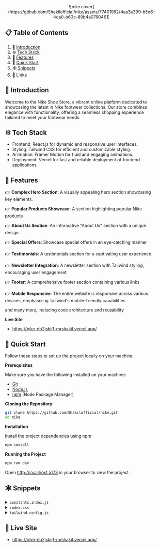 <div align="center">
![nike cover](https://github.com/Shakilofficial/nike/assets/77401962/4aa3a399-b5e6-4ca0-b63c-89b4a0760461)
</div>

## 📋 <a name="table">Table of Contents</a>

1. 🤖 [Introduction](#introduction)
2. ⚙️ [Tech Stack](#tech-stack)
3. 🔋 [Features](#features)
4. 🤸 [Quick Start](#quick-start)
5. 🕸️ [Snippets](#snippets)
6. 🔗 [Links](#links)

## <a name="introduction">🤖 Introduction</a>

Welcome to the Nike Shoe Store, a vibrant online platform dedicated to showcasing the latest in Nike footwear collections. Our store combines elegance with functionality, offering a seamless shopping experience tailored to meet your footwear needs.

## <a name="tech-stack">⚙️ Tech Stack</a>

- Frontend: React.js for dynamic and responsive user interfaces.
- Styling: Tailwind CSS for efficient and customizable styling.
- Animation: Framer Motion for fluid and engaging animations.
- Deployment: Vercel for fast and reliable deployment of frontend applications.

## <a name="features">🔋 Features</a>

👉 **Complex Hero Section**: A visually appealing hero section showcasing key elements.

👉 **Popular Products Showcase**: A section highlighting popular Nike products

👉 **About Us Section**: An informative "About Us" section with a unique design.

👉 **Special Offers**: Showcase special offers in an eye-catching manner

👉 **Testimonials**: A testimonials section for a captivating user experience

👉 **Newsletter Integration**: A newsletter section with Tailwind styling, encouraging user engagement

👉 **Footer**: A comprehensive footer section containing various links

👉 **Mobile Responsive**: The entire website is responsive across various devices, emphasizing Tailwind's mobile-friendly capabilities.

and many more, including code architecture and reusability

**Live Site**

- https://nike-nb2jsbjj1-mrshakil.vercel.app/

## <a name="quick-start">🤸 Quick Start</a>

Follow these steps to set up the project locally on your machine.

**Prerequisites**

Make sure you have the following installed on your machine:

- [Git](https://git-scm.com/)
- [Node.js](https://nodejs.org/en)
- [npm](https://www.npmjs.com/) (Node Package Manager)

**Cloning the Repository**

```bash
git clone https://github.com/Shakilofficial/nike.git
cd nike
```

**Installation**

Install the project dependencies using npm:

```bash
npm install
```

**Running the Project**

```bash
npm run dev
```

Open [http://localhost:5173](http://localhost:5173) in your browser to view the project.

## <a name="snippets">🕸️ Snippets</a>

<details>
<summary><code>constants.index.js</code></summary>

```javascript
import {
  facebook,
  instagram,
  shieldTick,
  support,
  truckFast,
  twitter,
} from "../assets/icons";
import {
  bigShoe1,
  bigShoe2,
  bigShoe3,
  customer1,
  customer2,
  shoe4,
  shoe5,
  shoe6,
  shoe7,
  thumbnailShoe1,
  thumbnailShoe2,
  thumbnailShoe3,
} from "../assets/images";

export const navLinks = [
  { href: "#home", label: "Home" },
  { href: "#about-us", label: "About Us" },
  { href: "#products", label: "Products" },
  { href: "#contact-us", label: "Contact Us" },
];

export const shoes = [
  {
    thumbnail: thumbnailShoe1,
    bigShoe: bigShoe1,
  },
  {
    thumbnail: thumbnailShoe2,
    bigShoe: bigShoe2,
  },
  {
    thumbnail: thumbnailShoe3,
    bigShoe: bigShoe3,
  },
];

export const statistics = [
  { value: "1k+", label: "Brands" },
  { value: "500+", label: "Shops" },
  { value: "250k+", label: "Customers" },
];

export const products = [
  {
    imgURL: shoe4,
    name: "Nike Air Jordan-01",
    price: "$200.20",
  },
  {
    imgURL: shoe5,
    name: "Nike Air Jordan-10",
    price: "$210.20",
  },
  {
    imgURL: shoe6,
    name: "Nike Air Jordan-100",
    price: "$220.20",
  },
  {
    imgURL: shoe7,
    name: "Nike Air Jordan-001",
    price: "$230.20",
  },
];

export const services = [
  {
    imgURL: truckFast,
    label: "Free shipping",
    subtext: "Enjoy seamless shopping with our complimentary shipping service.",
  },
  {
    imgURL: shieldTick,
    label: "Secure Payment",
    subtext:
      "Experience worry-free transactions with our secure payment options.",
  },
  {
    imgURL: support,
    label: "Love to help you",
    subtext: "Our dedicated team is here to assist you every step of the way.",
  },
];

export const reviews = [
  {
    imgURL: customer1,
    customerName: "Morich Brown",
    rating: 4.5,
    feedback:
      "The attention to detail and the quality of the product exceeded my expectations. Highly recommended!",
  },
  {
    imgURL: customer2,
    customerName: "Lota Mongeskar",
    rating: 4.5,
    feedback:
      "The product not only met but exceeded my expectations. I'll definitely be a returning customer!",
  },
];

export const footerLinks = [
  {
    title: "Products",
    links: [
      { name: "Air Force 1", link: "/" },
      { name: "Air Max 1", link: "/" },
      { name: "Air Jordan 1", link: "/" },
      { name: "Air Force 2", link: "/" },
      { name: "Nike Waffle Racer", link: "/" },
      { name: "Nike Cortez", link: "/" },
    ],
  },
  {
    title: "Help",
    links: [
      { name: "About us", link: "/" },
      { name: "FAQs", link: "/" },
      { name: "How it works", link: "/" },
      { name: "Privacy policy", link: "/" },
      { name: "Payment policy", link: "/" },
    ],
  },
  {
    title: "Get in touch",
    links: [
      { name: "customer@nike.com", link: "mailto:customer@nike.com" },
      { name: "+92554862354", link: "tel:+92554862354" },
    ],
  },
];

export const socialMedia = [
  { src: facebook, alt: "facebook logo" },
  { src: twitter, alt: "twitter logo" },
  { src: instagram, alt: "instagram logo" },
];
```

</details>

<details>
<summary><code>index.css</code></summary>

```css
@import url("https://fonts.googleapis.com/css2?family=Montserrat:wght@100;200;300;400;500;600;700;800;900&family=Palanquin:wght@100;200;300;400;500;600;700&display=swap");
@import url("https://fonts.googleapis.com/css2?family=Palanquin:wght@100;200;300;400;500;600;700&display=swap");

@tailwind base;
@tailwind components;
@tailwind utilities;

* {
  margin: 0;
  padding: 0;
  box-sizing: border-box;
  scroll-behavior: smooth;
}

@layer components {
  .max-container {
    max-width: 1440px;
    margin: 0 auto;
  }

  .input {
    @apply sm:flex-1 max-sm:w-full text-base leading-normal text-slate-gray pl-5 max-sm:p-5 outline-none sm:border-none border max-sm:border-slate-gray max-sm:rounded-full;
  }
}

@layer utilities {
  .padding {
    @apply sm:px-16 px-8 sm:py-24 py-12;
  }

  .padding-x {
    @apply sm:px-16 px-8;
  }

  .padding-y {
    @apply sm:py-24 py-12;
  }

  .padding-l {
    @apply sm:pl-16 pl-8;
  }

  .padding-r {
    @apply sm:pr-16 pr-8;
  }

  .padding-t {
    @apply sm:pt-24 pt-12;
  }

  .padding-b {
    @apply sm:pb-24 pb-12;
  }

  .info-text {
    @apply font-montserrat text-slate-gray text-lg leading-7;
  }
}
```

</details>

<details>
<summary><code>tailwind.config.js</code></summary>

```javascript
/** @type {import('tailwindcss').Config} */
export default {
  content: ["./index.html", "./src/**/*.{js,ts,jsx,tsx}"],
  theme: {
    fontSize: {
      xs: ["12px", "16px"],
      sm: ["14px", "20px"],
      base: ["16px", "19.5px"],
      lg: ["18px", "21.94px"],
      xl: ["20px", "24.38px"],
      "2xl": ["24px", "29.26px"],
      "3xl": ["28px", "50px"],
      "4xl": ["48px", "58px"],
      "8xl": ["96px", "106px"],
    },
    extend: {
      fontFamily: {
        palanquin: ["Palanquin", "sans-serif"],
        montserrat: ["Montserrat", "sans-serif"],
      },
      colors: {
        primary: "#ECEEFF",
        "coral-red": "#FF6452",
        "slate-gray": "#6D6D6D",
        "pale-blue": "#F5F6FF",
        "white-400": "rgba(255, 255, 255, 0.80)",
      },
      boxShadow: {
        "3xl": "0 10px 40px rgba(0, 0, 0, 0.1)",
      },
      backgroundImage: {
        hero: "url('assets/images/collection-background.svg')",
        card: "url('assets/images/thumbnail-background.svg')",
      },
      screens: {
        wide: "1440px",
      },
    },
  },
  plugins: [],
};
```

</details>

## <a name="links">🔗 Live Site</a>

- https://nike-nb2jsbjj1-mrshakil.vercel.app/
